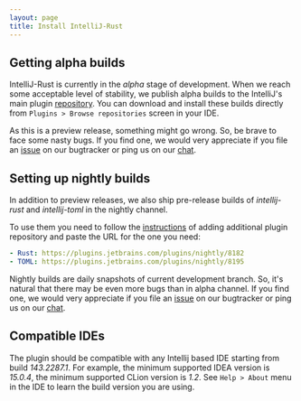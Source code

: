 ```yaml
---
layout: page
title: Install IntelliJ-Rust
---
```


## Getting alpha builds

IntelliJ-Rust is currently in the _alpha_ stage of development. When we reach some acceptable level of stability,
we publish alpha builds to the IntelliJ's main plugin [repository](https://plugins.jetbrains.com/plugin/8182).
You can download and install these builds directly from `Plugins > Browse repositories` screen in your IDE.

As this is a preview release, something might go wrong. So, be brave to face some nasty bugs.
If you find one, we would very appreciate if you file an [issue](https://github.com/intellij-rust/intellij-rust/issues)
on our bugtracker or ping us on our [chat](https://gitter.im/intellij-rust/intellij-rust).

## Setting up nightly builds

In addition to preview releases, we also
ship pre-release builds of _intellij-rust_ and _intellij-toml_ in the nightly channel.

To use them you need to follow the
[instructions](https://www.jetbrains.com/idea/help/managing-enterprise-plugin-repositories.html)
of adding additional plugin repository and paste the URL for the one you need:

```yaml
- Rust: https://plugins.jetbrains.com/plugins/nightly/8182
- TOML: https://plugins.jetbrains.com/plugins/nightly/8195
```

Nightly builds are daily snapshots of current development branch. So, it's natural that there may be even
more bugs than in alpha channel. If you find one, we would very appreciate if you file an
[issue](https://github.com/intellij-rust/intellij-rust/issues) on our bugtracker or ping us on our
[chat](https://gitter.im/intellij-rust/intellij-rust).

## Compatible IDEs

The plugin should be compatible with any Intellij based IDE starting from build
_143.2287.1_. For example, the minimum supported IDEA version is _15.0.4_, the
minimum supported CLion version is _1.2_. See `Help > About` menu in the IDE to
learn the build version you are using.
